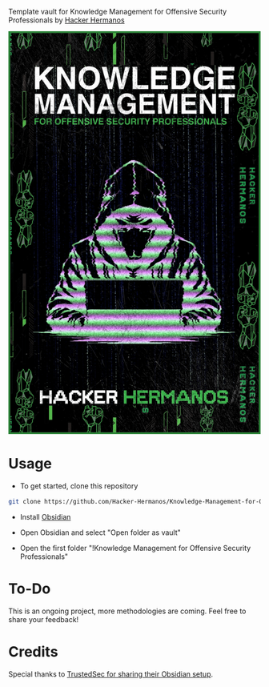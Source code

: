 Template vault for Knowledge Management for Offensive Security Professionals by [Hacker Hermanos](https://linktr.ee/hackerhermanos)

![KM4OP](https://github.com/Hacker-Hermanos/Knowledge-Management-for-Offensive-Security-Professionals/blob/main/TemplateVault/Attachments/KM4OP.jpg)

# Usage

- To get started, clone this repository

```bash
git clone https://github.com/Hacker-Hermanos/Knowledge-Management-for-Offensive-Security-Professionals.git
```

- Install [Obsidian](https://obsidian.md/download)

- Open Obsidian and select "Open folder as vault"

- Open the first folder "!Knowledge Management for Offensive Security Professionals"

# To-Do

This is an ongoing project, more methodologies are coming. Feel free to share your feedback!

# Credits

Special thanks to [TrustedSec for sharing their Obsidian setup](https://www.trustedsec.com/blog/obsidian-taming-a-collective-consciousness).
